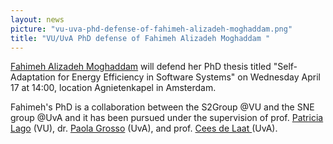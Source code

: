```yaml
---
layout: news
picture: "vu-uva-phd-defense-of-fahimeh-alizadeh-moghaddam.png"
title: "VU/UvA PhD defense of Fahimeh Alizadeh Moghaddam "
---
```


<p><a href="http://s2group.cs.vu.nl/people/fahimeh-alizadeh-2/">Fahimeh Alizadeh Moghaddam</a> will defend her PhD thesis titled&nbsp;&quot;Self-Adaptation for Energy Efficiency in Software Systems&quot; on Wednesday April 17 at 14:00, location Agnietenkapel in Amsterdam.</p>

<p>Fahimeh&#39;s PhD is a collaboration between the S2Group @VU and the SNE group @UvA&nbsp;and it has been pursued under the supervision of prof. <a href="https://www.cs.vu.nl/~patricia/Patricia_Lago/Home.html">Patricia Lago</a> (VU), dr. <a href="https://staff.fnwi.uva.nl/p.grosso/">Paola Grosso</a> (UvA), and prof. <a href="http://www.uva.nl/profiel/l/a/c.t.a.m.delaat/c.t.a.m.delaat.html">Cees de Laat </a>(UvA).&nbsp;</p>

		